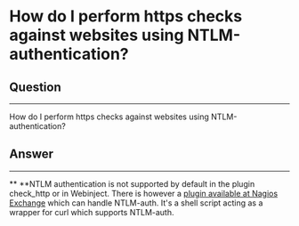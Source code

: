 # How do I perform https checks against websites using NTLM-authentication?

## Question

* * * * *

How do I perform https checks against websites using NTLM-authentication?

## Answer

* * * * *

** **NTLM authentication is not supported by default in the plugin check\_http or in Webinject. There is however a [plugin available at Nagios Exchange](http://exchange.nagios.org/directory/Plugins/Network-Protocols/HTTP/check_http_ntlm/details) which can handle NTLM-auth. It's a shell script acting as a wrapper for curl which supports NTLM-auth.
